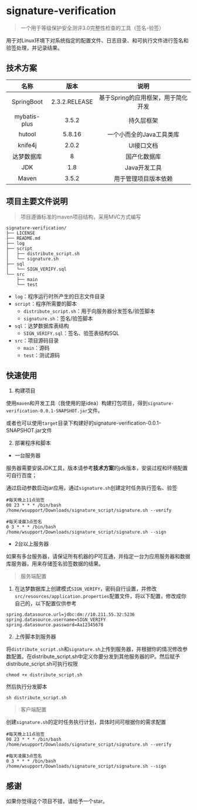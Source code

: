 # signature-verification

> 一个用于等级保护安全测评3.0完整性检查的工具（签名-验签）

用于对Linux环境下对系统指定的配置文件、日志目录、和可执行文件进行签名和验签处理，并记录结果。

## 技术方案

|     名称     |     版本      |                说明                |
| :----------: | :-----------: | :--------------------------------: |
|  SpringBoot  | 2.3.2.RELEASE | 基于Spring的应用框架，用于简化开发 |
| mybatis-plus |     3.5.2     |             持久层框架             |
|    hutool    |    5.8.16     |      一个小而全的Java工具类库      |
|   knife4j    |     2.0.2     |             UI接口文档             |
|  达梦数据库  |       8       |            国产化数据库            |
|     JDK      |      1.8      |            Java开发工具            |
|    Maven     |     3.5.2     |        用于管理项目版本依赖        |

## 项目主要文件说明

> 项目遵循标准的maven项目结构，采用MVC方式编写

```shell
signature-verification/
├── LICENSE
├── README.md
├── log
├── script
│   ├── distribute_script.sh
│   └── signature.sh
├── sql
│   └── SIGN_VERIFY.sql
└── src
    ├── main
    └── test
```

- `log`：程序运行时所产生的日志文件目录
- `script`：程序所需要的脚本
  - `distribute_script.sh`：用于向服务器分发签名/验签脚本
  - `signature.sh`：签名/验签脚本
- `sql`：达梦数据库表结构
  - `SIGN_VERIFY.sql`：签名、验签表结构SQL
- `src`：项目源码目录
  - `main`：源码
  - `test`：测试源码

## 快速使用

1. 构建项目

使用`maven`和开发工具（我使用的是idea）构建打包项目，得到`signature-verification-0.0.1-SNAPSHOT.jar`文件。

或者也可以使用`target`目录下构建好的signature-verification-0.0.1-SNAPSHOT.jar文件

2. 部署程序和脚本

- 一台服务器

服务器需要安装JDK工具，版本请参考**技术方案**的jdk版本，安装过程和环境配置可自行百度；

通过启动参数启动jar应用，通过`signature.sh`创建定时任务执行签名、验签

```shell
#每天晚上11点验签
00 23 * * * /bin/bash /home/wsupport/Downloads/signature_script/signature.sh --verify

#每天凌晨3点签名
0 3 * * * /bin/bash /home/wsupport/Downloads/signature_script/signature.sh --sign
```

- 2台以上服务器

如果有多台服务器，请保证所有机器的iP可互通，并指定一台为应用服务器和数据库服务器，用来存储签名验签数据的结果。

> 服务端配置

1. 在达梦数据库上创建模式`SIGN_VERIFY`，密码自行设置，并修改`src/resources/application.properties`配置文件，将以下配置，修改成你自己的，以下配置仅供参考

```properties
spring.datasource.url=jdbc:dm://10.211.55.32:5236
spring.datasource.username=SIGN_VERIFY
spring.datasource.password=Aa12345678
```

2. 上传脚本到服务器

将`distribute_script.sh`和`signature.sh`上传到服务器，并根据你的情况修改参数配置。在distribute_script.sh中定义你要分发到其他服务器的IP。然后赋予distribute_script.sh可执行权限

```shell
chmod +x distribute_script.sh
```

然后执行分发脚本

```shell
sh distribute_script.sh
```

> 客户端配置

创建`signature.sh`的定时任务执行计划，具体时间可根据你的需求配置

```shell
#每天晚上11点验签
00 23 * * * /bin/bash /home/wsupport/Downloads/signature_script/signature.sh --verify

#每天凌晨3点签名
0 3 * * * /bin/bash /home/wsupport/Downloads/signature_script/signature.sh --sign
```

## 感谢

如果你觉得这个项目不错，请给予一个star。
